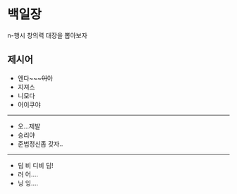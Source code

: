 # 백일장
n-행시 창의력 대장을 뽑아보자

## 제시어
- 엔다~~~~~이~~아
- 지져스
- 니모다
- 어이쿠야
---
- 오...제발
- 승리야
- 준법정신좀 갖자..
---
- 딥 비 디비 딥!
- 러 어....
- 닝 잉....
